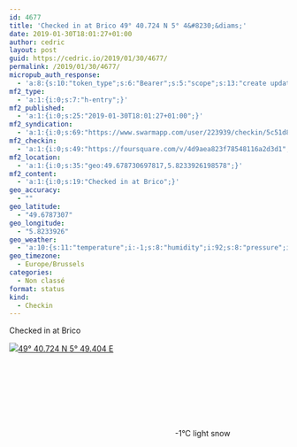 ```yaml
---
id: 4677
title: 'Checked in at Brico 49° 40.724 N 5° 4&#8230;&diams;'
date: 2019-01-30T18:01:27+01:00
author: cedric
layout: post
guid: https://cedric.io/2019/01/30/4677/
permalink: /2019/01/30/4677/
micropub_auth_response:
  - 'a:8:{s:10:"token_type";s:6:"Bearer";s:5:"scope";s:13:"create update";s:2:"me";s:18:"https://cedric.io/";s:9:"issued_by";s:45:"https://cedric.io/wp-json/indieauth/1.0/token";s:9:"client_id";s:27:"https://ownyourswarm.p3k.io";s:9:"issued_at";i:1542614471;s:4:"user";i:1;s:13:"last_accessed";i:1548867705;}'
mf2_type:
  - 'a:1:{i:0;s:7:"h-entry";}'
mf2_published:
  - 'a:1:{i:0;s:25:"2019-01-30T18:01:27+01:00";}'
mf2_syndication:
  - 'a:1:{i:0;s:69:"https://www.swarmapp.com/user/223939/checkin/5c51d867ecb3ed0025075161";}'
mf2_checkin:
  - 'a:1:{i:0;s:49:"https://foursquare.com/v/4d9aea823f78548116a2d3d1";}'
mf2_location:
  - 'a:1:{i:0;s:35:"geo:49.678730697817,5.8233926198578";}'
mf2_content:
  - 'a:1:{i:0;s:19:"Checked in at Brico";}'
geo_accuracy:
  - ""
geo_latitude:
  - "49.6787307"
geo_longitude:
  - "5.8233926"
geo_weather:
  - 'a:10:{s:11:"temperature";i:-1;s:8:"humidity";i:92;s:8:"pressure";i:995;s:10:"cloudiness";i:75;s:4:"wind";a:2:{s:5:"speed";d:8.2;s:6:"degree";i:250;}s:7:"summary";s:10:"light snow";s:4:"icon";s:7:"wi-snow";s:10:"visibility";i:10000;s:7:"sunrise";s:25:"2019-01-30T08:12:07+01:00";s:6:"sunset";s:25:"2019-01-30T17:27:44+01:00";}'
geo_timezone:
  - Europe/Brussels
categories:
  - Non classé
format: status
kind:
  - Checkin
---
```

Checked in at Brico

<p class="sloc-display">
  <img class="icon-location" aria-label="Location: " aria-hidden="true" src="https://cedric.io/wp-content/plugins/simple-location/location.svg" /><span class="p-location"><data class="p-latitude" value="49.678731"></data><data class="p-longitude" value="5.823393"></data><a href="https://www.openstreetmap.org/?mlat=49.6787307&mlon=5.8233926#map=13/49.6787307/5.8233926">49° 40.724 N 5° 49.404 E</a></span><br /><span aria-label="light snow" title="light snow" ><svg class="svg-icon svg-wi-snow" aria-hidden="true"><use xlink:href="https://cedric.io/wp-content/plugins/simple-location/weather-icons.svg#wi-snow"></use></svg></span><span class="p-temperature">-1&deg;C</span>&nbsp;light snow
</p>